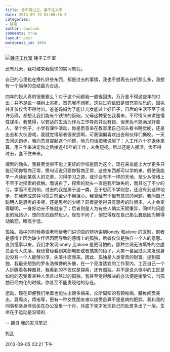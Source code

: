 ```yaml
---
title: 舍不得过去，套不住未来
date: 2013-09-19 03:00:56 Z
categories:
- 随笔
author: daoluan
comments: true
layout: post
wordpress_id: 2004
---
```


[![锤子工作室](http://daoluan.net/images/blog/2013/09/yonghaoluo.jpg)](http://daoluan.net/images/blog/2013/09/yonghaoluo.jpg) 锤子工作室

还有几天，我将结束我愉快的实习旅程。

自己的心里也在挣扎好些东西，都是过去的事情，我也不想再去分析那么多，我想有一个简单的总结最为合适。

四年的投入真的很重要么？对于这个问题我一直很固执，万万舍不得这些年的付出；并不是说一棵树上吊死，首先我不想死，这些过程依旧是很充实快乐的，固执并非仅仅舍不得付出。爸爸妈妈为了能让儿女能过上好日子，日后的生活不至于或许劳碌，都想让我们能有个铁铁的饭碗，父母这种爱在我看来，不尽情义来讲是慢性谋杀。我觉得，以安适的生活为作为工作导向并没有错，但未免不能满足好些人，举个例子，小学有课件活动，你是愿意呆在教室里自己闷头看书睡觉呢，还是出去和大伙游戏，我就觉得前者很安适啊，可我偏偏喜欢出去和伙伴们撕咬。一天去河边跑步，我向杰哥提起这个问题，他几句话把我说服了：人工作六十岁退休来算，用三年来决定你之后接近40年的工作，未免短视。所以还是人挪活，舍不得过去，套不住未来。

探索的劲头。我甚至觉得不能上更好的学校是因为这个，现在来说能上大学更多只能证明你智商正常，换句话说只要你智商正常，这些东西都可以学的来。假使我能早一点读到某些人的文章，习得学习之道，或许会有不一样的天地，至少从情绪上不至于对探索的抵触。而说白了，探索的劲头一直是我所缺失的，而且吃了不少的亏。学而不思则惘，过去的我是属于这一类，至于思而不学则怠，还没有到这种地步，在我养成这种习惯之前至少不用担心。我曾经有个很有意思的问题，我问自己聪明人是思考的多呢，还是思考的少呢？前者是觉得只有思考的时间多，人才会变得聪明，一身好功夫不练就废了；后者则是人为有些人确实天赋秉异，同样的问题走的玩路少，想的东西自然也少。现在不同了，倒觉得现在自己那么蠢是因为懒得动脑筋，眼高手低。

孤独。高中的时候英语老师给我们讲词语的辨析讲到lonely 和alone 的区别，前者是感情上因为缺少伴侣因而导致的感情上的孤独，后者仅仅是独自一个人的意思。直到懂事以来，我们才发现lonely 比alone 是更可怕的，那种空洞无法填补的空虚总会令人失落，我也曾经看到某部电影或者搞笑的段子，大笑一番回过头来发现身边没有一个人能够分享，失落扑面而来。因此，孤独是人类宝贵的财富。提到孤独，我最先想到的罗永浩微博的头像，在一个亮度适宜的工作室内，工匠自己一个人折腾着各种器具，我看到的不仅仅是探索，还有孤独。并不是说头像中的工匠是如何的忍受着某种人类难以熬过的孤独，我甚至觉得解决的办法便是接受它，当孤独已经内化的时候，你甚至不能发现他的存在。

运动。现在即便我们坐着也能生出很多病来，众所周知的有颈椎病，腰椎间盘突出，肩周炎，痔疮等，更有一种女性朋友难以接受虽算不是是病的肥胖。我和我的同事都亲身体验坐在办公室里一个月，月底下来才发现自己的肚皮多出了一层。生命在于运动是没错的.

-- 摘自 [我的实习笔记](http://www.douban.com/note/302050099/)

捣乱

2013-09-05 03:21 下午
